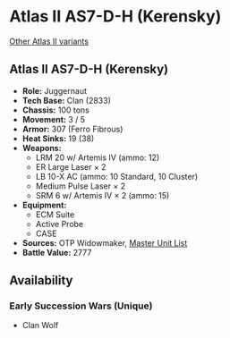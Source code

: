 # Atlas II AS7-D-H (Kerensky)

[Other Atlas II variants](../atlas_ii.md)

## Atlas II AS7-D-H (Kerensky)
- **Role:** Juggernaut
- **Tech Base:** Clan (2833)
- **Chassis:** 100 tons
- **Movement:** 3 / 5
- **Armor:** 307 (Ferro Fibrous)
- **Heat Sinks:** 19 (38)
- **Weapons:**
  - LRM 20 w/ Artemis IV (ammo: 12)
  - ER Large Laser × 2
  - LB 10-X AC (ammo: 10 Standard, 10 Cluster)
  - Medium Pulse Laser × 2
  - SRM 6 w/ Artemis IV × 2 (ammo: 15)
- **Equipment:**
  - ECM Suite
  - Active Probe
  - CASE
- **Sources:** OTP Widowmaker, [Master Unit List](http://masterunitlist.info/Unit/Details/7310/atlas-ii-as7-d-h-kerensky)
- **Battle Value:** 2777

## Availability

### Early Succession Wars (Unique)
- Clan Wolf

